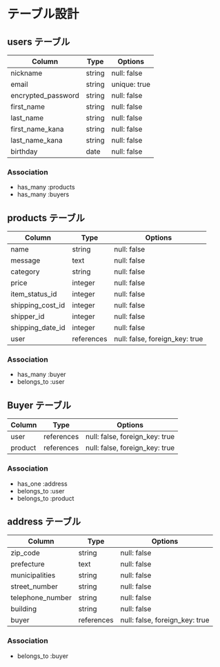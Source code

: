 # テーブル設計

## users テーブル

| Column             | Type   | Options     |
| ------------------ | ------ | ----------- |
| nickname           | string | null: false |
| email              | string | unique: true|
| encrypted_password | string | null: false |
| first_name         | string | null: false |
| last_name          | string | null: false |
| first_name_kana    | string | null: false |
| last_name_kana     | string | null: false |
| birthday           | date   | null: false |

### Association

- has_many :products
- has_many :buyers

## products テーブル

| Column            | Type       | Options                        |
| ----------------- | ---------- | ------------------------------ |
| name              | string     | null: false                    |
| message           | text       | null: false                    |
| category          | string     | null: false                    |
| price             | integer    | null: false                    |
| item_status_id    | integer    | null: false                    |
| shipping_cost_id  | integer    | null: false                    |
| shipper_id        | integer    | null: false                    |
| shipping_date_id  | integer    | null: false                    |
| user              | references | null: false, foreign_key: true |

### Association

- has_many :buyer
- belongs_to :user

## Buyer テーブル

| Column    | Type       | Options                        |
| --------- | ---------- | ------------------------------ |
| user      | references | null: false, foreign_key: true |
| product   | references | null: false, foreign_key: true |

### Association

- has_one    :address
- belongs_to :user
- belongs_to :product

## address テーブル

| Column           | Type       | Options                        |
| ---------------- | ---------- | ------------------------------ |
| zip_code         | string     | null: false                    |
| prefecture       | text       | null: false                    |
| municipalities   | string     | null: false                    |
| street_number    | string     | null: false                    |
| telephone_number | string     | null: false                    |
| building         | string     | null: false                    |
| buyer            | references | null: false, foreign_key: true |

### Association

- belongs_to :buyer
